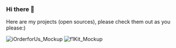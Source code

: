 ### Hi there 👋
Here are my projects (open sources), please check them out as you please:)

![iOrderforUs_Mockup](https://github.com/Gin6x/Gin6x/assets/74748351/b3fbe190-39d0-4613-b842-65b48cf0abe5)
![f1Kit_Mockup](https://github.com/Gin6x/Gin6x/assets/74748351/90676f20-4596-4043-b305-a27b7a55f536)


<!--
**Gin6x/Gin6x** is a ✨ _special_ ✨ repository because its `README.md` (this file) appears on your GitHub profile.

Here are some ideas to get you started:

- 🔭 I’m currently working on ...
- 🌱 I’m currently learning ...
- 👯 I’m looking to collaborate on ...
- 🤔 I’m looking for help with ...
- 💬 Ask me about ...
- 📫 How to reach me: ...
- 😄 Pronouns: ...
- ⚡ Fun fact: ...
-->
